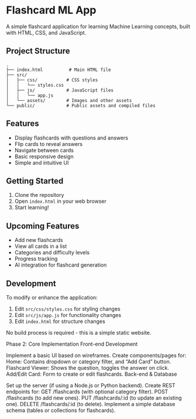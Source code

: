 # Flashcard ML App

A simple flashcard application for learning Machine Learning concepts, built with HTML, CSS, and JavaScript.

## Project Structure

```
.
├── index.html          # Main HTML file
├── src/
│   ├── css/           # CSS styles
│   │   └── styles.css
│   ├── js/            # JavaScript files
│   │   └── app.js
│   └── assets/        # Images and other assets
└── public/            # Public assets and compiled files
```

## Features

- Display flashcards with questions and answers
- Flip cards to reveal answers
- Navigate between cards
- Basic responsive design
- Simple and intuitive UI

## Getting Started

1. Clone the repository
2. Open `index.html` in your web browser
3. Start learning!

## Upcoming Features

- Add new flashcards
- View all cards in a list
- Categories and difficulty levels
- Progress tracking
- AI integration for flashcard generation

## Development

To modify or enhance the application:

1. Edit `src/css/styles.css` for styling changes
2. Edit `src/js/app.js` for functionality changes
3. Edit `index.html` for structure changes

No build process is required - this is a simple static website.


Phase 2: Core Implementation
Front-end Development

Implement a basic UI based on wireframes.
Create components/pages for:
Home: Contains dropdown or category filter, and “Add Card” button.
Flashcard Viewer: Shows the question, toggles the answer on click.
Add/Edit Card: Form to create or edit flashcards.
Back-end & Database

Set up the server (if using a Node.js or Python backend).
Create REST endpoints for:
GET /flashcards (with optional category filter).
POST /flashcards (to add new ones).
PUT /flashcards/:id (to update an existing one).
DELETE /flashcards/:id (to delete).
Implement a simple database schema (tables or collections for flashcards).
